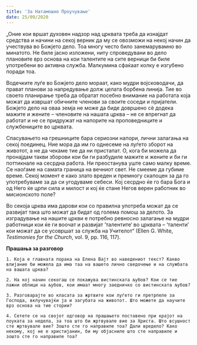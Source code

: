 ```yaml
---
title: 'За Натамошно Проучување'
date: 25/09/2020
---
```


„Оние кои вршат духовен надзор над црквата треба да изнајдат средства и начини на секој верник да му се овозможи на некој начин да учествува во Божјето дело. Тоа многу често било занемарувамно во минатото. Не биле јасно изложени, ниту спроведувани во дело плановите врз основа на кои талентите на сите верници би биле употребени во активна служба. Малкумина сфаќаат колку е изгубено поради тоа.

Водечките луѓе во Божјето дело мораат, како мудри војсководачи, да прават планови за напредување долж целата борбена линија. Тие во своето планирање треба да обратат посебно внимание на работата која можат да извршат обичните членови за своите соседи и пријатели. Божјето дело на оваа земја не може да биде довршено сѐ додека мажите и жените – членовите на нашата црква – не се впрегнат да работат и не се придружат на напорите на проповедниците и службениците во црквата.

Спасувањето на грешниците бара сериозни напори, лични залагања на секој поединец. Ние мора да им го однесеме на луѓето зборот на животот, а не да чекаме тие да ни пристапат. О, кога би можела да пронајдам такви зборови кои би ги разбудиле мажите и жените и би ги поттикнале на сесрдна работа. Ни преостанува уште само малку време. Се наоѓаме на самата граница на вечниот свет. Не смееме да губиме време. Секој момент е како злато вреден и премногу скапоцен за да го употребуваме за да си угодуваме себеси. Кој сесрдно ќе го бара Бога и од Него ќе црпи сила и милост и кој ќе стане Негов верен работник во мисионското поле?

Во секоја црква има дарови кои со правилна употреба можат да се развијат така што можат да бидат од голема помош за делото. За изградување на нашите цркви е потребно ревносно залагање на мудри работници кои ќе ги воочат и развијат ’талентите‘ во црквата – ‘таленти’ кои можат да се усовршат за служба на Учителот“ (Еllеn G. Whitе, *Теstimonies for the Church*, vol. 9, pp. 116, 117).

**Прашања за разговор**

`1. Која е главната порака на Еленa Вајт во наведениот текст? Какво влијание би можела да има таа на вашето лично сведочење и на службата на вашата црква?`

`2. На кој начин секогаш се покажува вистинската љубов? Кои се тие лажни облици на љубов, кои имаат многу заедничко со вистинската љубов?`

`3. Разговарајте во класата за жртвите кои луѓето ги претрпеле за Господa, вклучувајќи ја и загубата на животот. Што можете да научите врз основа на тие стории?`

`4. Сетете се на својот одговор на прашањето поставено при крајот на поуката за недела, за тоа што би жртвувале вие за Христа. Што всушност сте жртвувале вие? Зошто сте го направиле тоа? Дали вредело? Како некому, кој не е христијанин, би му објасниле што сте направиле и зошто сте го направиле тоа?`